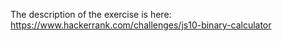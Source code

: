The description of the exercise is here: https://www.hackerrank.com/challenges/js10-binary-calculator
